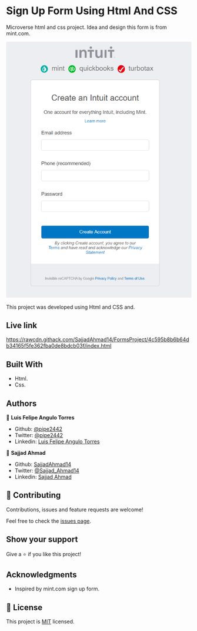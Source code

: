 # Sign Up Form Using Html And CSS 


Microverse html and css project. Idea and design this form is from mint.com.

![Sign Up Form](https://raw.githubusercontent.com/SajjadAhmad14/FormsProject/HtmlForms/images/form%20screenshot.PNG)

This project was developed using Html and CSS and.

## Live link

https://rawcdn.githack.com/SajjadAhmad14/FormsProject/4c595b8b6b64db34165f5fe362fba0de8bdcb03f/index.html

## Built With

- Html.
- Css.


## Authors

👤 **Luis Felipe Angulo Torres**

- Github: [@pipe2442](https://github.com/pipe2442)
- Twitter: [@pipe2442](https://twitter.com/pipe2442)
- Linkedin: [Luis Felipe Angulo Torres](https://www.linkedin.com/in/luis-felipe-angulo-torres-95098b139/)

👤 **Sajjad Ahmad**

- Github: [SajjadAhmad14](https://github.com/SajjadAhmad14)
- Twitter: [@Sajjad_Ahmad14](https://twitter.com/Sajjad_Ahmad14)
- Linkedin: [Sajjad Ahmad](https://www.linkedin.com/in/sajad-ahmad-86102117a/)

## 🤝 Contributing

Contributions, issues and feature requests are welcome!

Feel free to check the [issues page](issues/).

## Show your support

Give a ⭐️ if you like this project!

## Acknowledgments

- Inspired by mint.com sign up form.


## 📝 License

This project is [MIT](lic.url) licensed.
